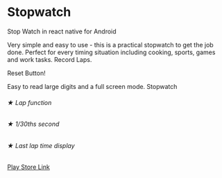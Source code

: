 # Stopwatch
Stop Watch in react native for Android 

Very simple and easy to use - this is a practical stopwatch to get the job done. Perfect for every timing situation including cooking, sports, games and work tasks. Record Laps.

Reset Button!

Easy to read large digits and a full screen mode.
Stopwatch
###### ★ Lap function
###### ★ 1/30ths second 
###### ★ Last lap time display

[Play Store Link](https://play.google.com/store/apps/details?id=com.kanaudstopwatch&rdid=com.kanaudstopwatch)
